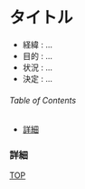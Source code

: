 # タイトル

- 経緯 : ...
- 目的 : ...
- 状況 : ...
- 決定 : ...

###### Table of Contents

- [詳細](#user-content-詳細)


### 詳細



[TOP](#user-content-タイトル)
